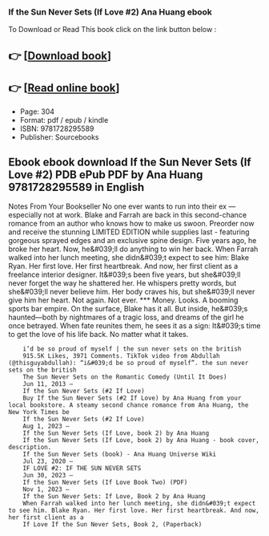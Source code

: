 ### If the Sun Never Sets (If Love #2) Ana Huang ebook

To Download or Read This book click on the link button below :

## 👉  [**[Download book](http://filesbooks.info/download.php?group=book&from=github.com&id=712479&lnk=1081 "Download book")**]

## 👉  [**[Read online book](http://filesbooks.info/download.php?group=book&from=github.com&id=712479&lnk=1081 "Read online book")**]


* Page: 304
* Format: pdf / epub / kindle
* ISBN: 9781728295589
* Publisher: Sourcebooks



## Ebook ebook download If the Sun Never Sets (If Love #2) PDB ePub PDF by Ana Huang 9781728295589 in English



Notes From Your Bookseller No one ever wants to run into their ex — especially not at work. Blake and Farrah are back in this second-chance romance from an author who knows how to make us swoon. Preorder now and receive the stunning LIMITED EDITION while supplies last - featuring gorgeous sprayed edges and an exclusive spine design. Five years ago, he broke her heart. Now, he&amp;#039;ll do anything to win her back. When Farrah walked into her lunch meeting, she didn&amp;#039;t expect to see him: Blake Ryan. Her first love. Her first heartbreak. And now, her first client as a freelance interior designer. It&amp;#039;s been five years, but she&amp;#039;ll never forget the way he shattered her. He whispers pretty words, but she&amp;#039;ll never believe him. Her body craves his, but she&amp;#039;ll never give him her heart. Not again. Not ever. *** Money. Looks. A booming sports bar empire. On the surface, Blake has it all. But inside, he&amp;#039;s haunted—both by nightmares of a tragic loss, and dreams of the girl he once betrayed. When fate reunites them, he sees it as a sign: It&amp;#039;s time to get the love of his life back. No matter what it takes.


        i’d be so proud of myself | the sun never sets on the british
        915.5K Likes, 3971 Comments. TikTok video from Abdullah (@thisguyabdullah): “i&#039;d be so proud of myself”. the sun never sets on the british 
        The Sun Never Sets on the Romantic Comedy (Until It Does)
        Jun 11, 2013 —
        If the Sun Never Sets (#2 If Love)
        Buy If the Sun Never Sets (#2 If Love) by Ana Huang from your local bookstore. A steamy second chance romance from Ana Huang, the New York Times be
        If the Sun Never Sets (#2 If Love)
        Aug 1, 2023 —
        If the Sun Never Sets (If Love, book 2) by Ana Huang
        If the Sun Never Sets (If Love, book 2) by Ana Huang - book cover, description.
        If the Sun Never Sets (book) - Ana Huang Universe Wiki
        Jul 23, 2020 —
        IF LOVE #2: IF THE SUN NEVER SETS
        Jun 30, 2023 —
        If the Sun Never Sets (If Love Book Two) (PDF)
        Nov 1, 2023 —
        If the Sun Never Sets: If Love, Book 2 by Ana Huang
        When Farrah walked into her lunch meeting, she didn&#039;t expect to see him. Blake Ryan. Her first love. Her first heartbreak. And now, her first client as a 
        If Love If the Sun Never Sets, Book 2, (Paperback)
        
    




